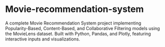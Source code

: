 # Movie-recommendation-system
A complete Movie Recommendation System project implementing Popularity-Based, Content-Based, and Collaborative Filtering models using the MovieLens dataset. Built with Python, Pandas, and Plotly, featuring interactive inputs and visualizations.
